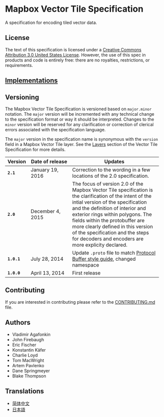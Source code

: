 # Mapbox Vector Tile Specification

A specification for encoding tiled vector data.

## License

The text of this specification is licensed under a
[Creative Commons Attribution 3.0 United States License](http://creativecommons.org/licenses/by/3.0/us/).
However, the use of this spec in products and code is entirely free:
there are no royalties, restrictions, or requirements.

## [Implementations](https://github.com/mapbox/awesome-vector-tiles)

## Versioning

The Mapbox Vector Tile Specification is versioned based on `major.minor` notation. The `major` version will be incremented with any technical change to the specification format or way it should be interpreted. Changes to the `minor` version will be reserved for any clarification or correction of clerical errors associated with the specification language.

The `major` version in the specification name is synonymous with the `version` field in a Mapbox Vector Tile layer. See the [Layers](https://github.com/mapbox/vector-tile-spec/tree/master/2.1#41-layers) section of the Vector Tile Specification for more details.

**Version** | **Date&nbsp;of&nbsp;release** | **Updates**
-|-|-
**`2.1`** | January 19, 2016| Correction to the wording in a few locations of the 2.0 specification.
**`2.0`** | December 4, 2015 | The focus of version 2.0 of the Mapbox Vector Tile specification is the clarification of the intent of the intial version of the specification and the definition of interior and exterior rings within polygons. The fields within the protobuffer are more clearly defined in this version of the specification and the steps for decoders and encoders are more explicity declared.
**`1.0.1`** | July 28, 2014 | Update `.proto` file to match [Protocol Buffer style guide](https://developers.google.com/protocol-buffers/docs/style), changed namespace
**`1.0.0`** | April 13, 2014 | First release

## Contributing

If you are interested in contributing please refer to the [CONTRIBUTING.md](CONTRIBUTING.md) file.

## Authors

* Vladimir Agafonkin
* John Firebaugh
* Eric Fischer
* Konstantin Käfer
* Charlie Loyd
* Tom MacWright
* Artem Pavlenko
* Dane Springmeyer
* Blake Thompson

## Translations

* [简体中文](https://github.com/jingsam/vector-tile-spec/blob/master/2.1/README_zh.md)
* [日本語](https://github.com/madefor/vector-tile-spec/blob/master/2.1/README.md)
